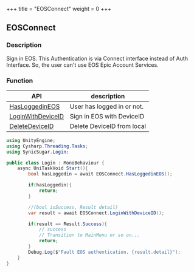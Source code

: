 +++
title = "EOSConnect"
weight = 0
+++
## EOSConnect

### Description
Sign in EOS. This Authentication is via Connect interface instead of Auth Interface. So, the user can't use EOS Epic Account Services.

### Function 
| API | description |
| --- | --- |
| [HasLoggedinEOS](../EOSConnect/hasloggedineos) | User has logged in or not. |
| [LoginWithDeviceID](../EOSConnect/loginwithdeviceid) | Sign in EOS with DeviceID |
| [DeleteDeviceID](../EOSConnect/deletedeviceid) | Delete DeviceID from local |


```cs
using UnityEngine;
using Cysharp.Threading.Tasks;
using SynicSugar.Login;

public class Login : MonoBehaviour {     
    async UniTaskVoid Start(){
        bool hasLoggedin = await EOSConnect.HasLoggedinEOS();

        if(hasLoggedin){
            return;
        }

        //(bool isSuccess, Result detail)
        var result = await EOSConnect.LoginWithDeviceID();

        if(result == Result.Success){
            // success
            // Transition to MainMenu or so on...
            return;
        }
        Debug.Log($"Fault EOS authentication. {result.detail}");
    }
}
```